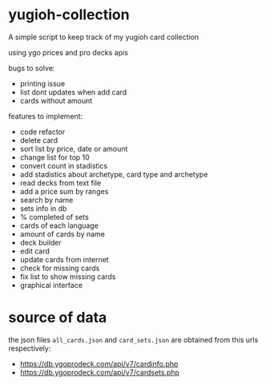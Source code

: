 # yugioh-collection
A simple script to keep track of my yugioh card collection

using ygo prices and pro decks apis

bugs to solve:
- printing issue
- list dont updates when add card
- cards without amount

features to implement:
- code refactor
- delete card
- sort list by price, date or amount
- change list for top 10
- convert count in stadistics
- add stadistics about archetype, card type and archetype
- read decks from text file
- add a price sum by ranges
- search by name
- sets info in db
- % completed of sets
- cards of each language
- amount of cards by name
- deck builder
- edit card
- update cards from internet
- check for missing cards
- fix list to show missing cards
- graphical interface

# source of data
the json files `all_cards.json` and `card_sets.json` are obtained
from this urls respectively:
- https://db.ygoprodeck.com/api/v7/cardinfo.php
- https://db.ygoprodeck.com/api/v7/cardsets.php
